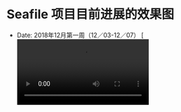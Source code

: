 
# Seafile 项目目前进展的效果图
   - Date: 2018年12月第一周（12／03-12／07）
   [![asciicast](https://github.com/openthos/multiwin-analysis/blob/master/multiwindow/dongpeng/seafile_img/big_buck_bunny_480p_surround-fix.mp4)
   
